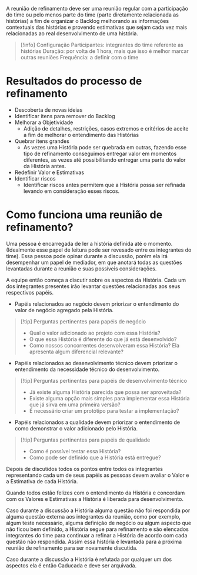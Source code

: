 A reunião de refinamento deve ser uma reunião regular com a participação do time ou pelo menos parte do time (parte diretamente relacionada as histórias) a fim de organizar o Backlog melhorando as informações contextuais das histórias e provendo estimativas que sejam cada vez mais relacionadas ao real desenvolvimento de uma história.

> [!info] Configuração
> Participantes: integrantes do time referente as histórias
   Duração: por volta de 1 hora, mais que isso é melhor marcar outras reuniões
   Frequência: a definir com o time

# Resultados do processo de refinamento

- Descoberta de novas ideias
- Identificar itens para remover do Backlog
- Melhorar a Objetividade
	- Adição de detalhes, restrições, casos extremos e critérios de aceite a fim de melhorar o entendimento das Histórias
- Quebrar itens grandes
	- As vezes uma História pode ser quebrada em outras, fazendo esse tipo de refinamento conseguimos entregar valor em momentos diferentes, as vezes até possibilitando entregar uma parte do valor da História antes.
- Redefinir Valor e Estimativas
- Identificar riscos
	- Identificar riscos antes permitem que a História possa ser refinada levando em consideração esses riscos.


# Como funciona uma reunião de refinamento?

Uma pessoa é encarregada de ler a história definida até o momento. (Idealmente esse papel de leitura pode ser revesado entre os integrantes do time). Essa pessoa pode opinar durante a discussão, porém ela irá desempenhar um papel de mediador, em que anotará todas as questões levantadas durante a reunião e suas possíveis considerações.

A equipe então começa a discutir sobre os aspectos da História. Cada um dos integrantes presentes irão levantar questões relacionadas aos seus respectivos papéis.

- Papéis relacionados ao negócio devem priorizar o entendimento do valor de negócio agregado pela História.

> [!tip] Perguntas pertinentes para papéis de negócio
> - Qual o valor adicionado ao projeto com essa História?
> - O que essa História é diferente do que já está desenvolvido?
> - Como nossos concorrentes desenvolveram essa História? Ela apresenta algum diferencial relevante?

- Papéis relacionados ao desenvolvimento técnico devem priorizar o entendimento da necessidade técnico do desenvolvimento.

> [!tip] Perguntas pertinentes para papéis de desenvolvimento técnico
> - Já existe alguma História parecida que possa ser aproveitada?
> - Existe alguma opção mais simples para implementar essa História que já sirva em uma primeira versão?
> - É necessário criar um protótipo para testar a implementação?

- Papéis relacionados a qualidade devem priorizar o entendimento de como demonstrar o valor adicionado pelo História.

> [!tip] Perguntas pertinentes para papéis de qualidade
> - Como é possível testar essa História?
> - Como pode ser definido que a História está entregue?

Depois de discutidos todos os pontos entre todos os integrantes representando cada um de seus papéis as pessoas devem avaliar o Valor e a Estimativa de cada História.

Quando todos estão felizes com o entendimento da História e concordam com os Valores e Estimativas a História é liberada para desenvolvimento.

Caso durante a discussão a História alguma questão não foi respondida por alguma questão externa aos integrantes da reunião, como por exemplo, algum teste necessário, alguma definição de negócio ou algum aspecto que não ficou bem definido, a História segue para refinamento e são elencados integrantes do time para continuar a refinar a História de acordo com cada questão não respondida. Assim essa história é levantada para a próxima reunião de refinamento para ser novamente discutida.

Caso durante a discussão a História é refutada por qualquer um dos aspectos ela é então Caducada e deve ser arquivada.


